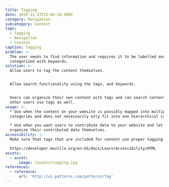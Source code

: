 ```yaml
---
title: Tagging
date: 2019-12-23T22:04:24.900Z
category: Navigation
subcategory: Content
tags:
  - Tagging
  - Navigation
  - Content
caption: Tagging
problem: >-
  The user needs to find information and requires it to be labelled and
  categorized with keywords.
solution: >-
  Allow users to tag the content themselves.


  Allow search functionality using the tags, and keywords.


  Users can organize their own content with tags and can search content from
  other users via tags as well.
usage: >-
  * Use when the content on your website is possibly mapped into multiple
  categories and does not necessarily only fit into one hierarchical category.

  * Use when you want users to contribute data to your website and let them
  organize their contributed data themselves.
accessibility: |-
  Make sure that tags that are included for content use proper tagging

  https://developer.mozilla.org/en-US/docs/Learn/Accessibility/HTML
assets:
  - asset:
      image: /assets/tagging.jpg
references:
  - reference:
      url: 'http://ui-patterns.com/patterns/Tag'
---
```


